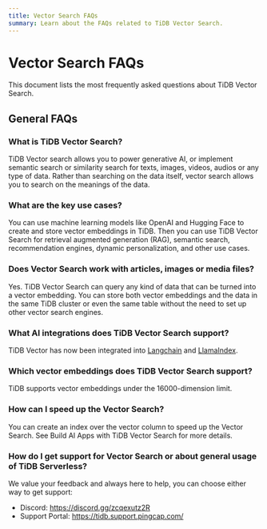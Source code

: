 ```yaml
---
title: Vector Search FAQs
summary: Learn about the FAQs related to TiDB Vector Search.
---
```


# Vector Search FAQs

This document lists the most frequently asked questions about TiDB Vector Search.

## General FAQs

### What is TiDB Vector Search?

TiDB Vector search allows you to power generative AI, or implement semantic search or similarity search for texts, images, videos, audios or any type of data. Rather than searching on the data itself, vector search allows you to search on the meanings of the data.

### What are the key use cases?

You can use machine learning models like OpenAI and Hugging Face to create and store vector embeddings in TiDB. Then you can use TiDB Vector Search for retrieval augmented generation (RAG), semantic search, recommendation engines, dynamic personalization, and other use cases.

### Does Vector Search work with articles, images or media files?

Yes. TiDB Vector Search can query any kind of data that can be turned into a vector embedding. You can store both vector embeddings and the data in the same TiDB cluster or even the same table without the need to set up other vector search engines.

### What AI integrations does TiDB Vector Search support?

TiDB Vector has now been integrated into [Langchain](/tidb-cloud/vector-search-integrate-with-langchain.md) and [LlamaIndex](/tidb-cloud/vector-search-integrate-with-llamaindex.md).

### Which vector embeddings does TiDB Vector Search support?

TiDB supports vector embeddings under the 16000-dimension limit.

### How can I speed up the Vector Search?

You can create an index over the vector column to speed up the Vector Search. See Build AI Apps with TiDB Vector Search for more details.

### How do I get support for Vector Search or about general usage of TiDB Serverless?

We value your feedback and always here to help, you can choose either way to get support:

- Discord: https://discord.gg/zcqexutz2R
- Support Portal: https://tidb.support.pingcap.com/